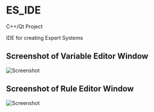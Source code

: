# ES_IDE

C++/Qt Project

IDE for creating Expert Systems


## Screenshot of Variable Editor Window

![Screenshot](https://pp.userapi.com/c840228/v840228031/624c9/hucxSkoiA3Q.jpg)


## Screenshot of Rule Editor Window

![Screenshot](https://pp.userapi.com/c840228/v840228031/624d2/4M-fpuTkKeU.jpg)
